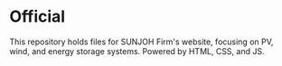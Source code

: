 # Official
This repository holds files for SUNJOH Firm's website, focusing on PV, wind, and energy storage systems. Powered by HTML, CSS, and JS.
